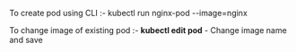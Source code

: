 To create pod using CLI :- kubectl run nginx-pod --image=nginx

To change image of existing pod :- **kubectl edit pod** - Change image name and save

